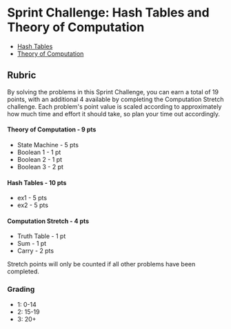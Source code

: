 # Sprint Challenge: Hash Tables and Theory of Computation  

* [Hash Tables](hash-tables/)
* [Theory of Computation](theory/)


## Rubric

By solving the problems in this Sprint Challenge, you can earn a total of 19 points, with an additional 4 available by completing the Computation Stretch challenge. Each problem's point value is scaled according to approximately how much time and effort it should take, so plan your time out accordingly.

#### Theory of Computation - 9 pts
  * State Machine - 5 pts
  * Boolean 1 - 1 pt
  * Boolean 2 - 1 pt
  * Boolean 3 - 2 pt

#### Hash Tables - 10 pts
  * ex1 - 5 pts
  * ex2 - 5 pts

#### Computation Stretch - 4 pts
  * Truth Table - 1 pt
  * Sum - 1 pt
  * Carry - 2 pts

Stretch points will only be counted if all other problems have been completed.

### Grading
  * 1: 0-14
  * 2: 15-19
  * 3: 20+
